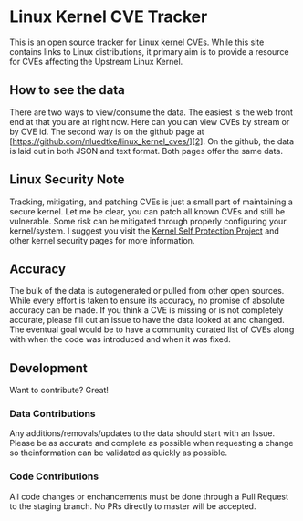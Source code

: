# Linux Kernel CVE Tracker

This is an open source tracker for Linux kernel CVEs. While this site contains links to Linux distributions, it primary aim is to provide a resource for CVEs affecting the Upstream Linux Kernel.

## How to see the data

There are two ways to view/consume the data. The easiest is the web
front end at that you are at right now.  Here can you can view CVEs by
stream or by CVE id.
The second way is on the github page at
[https://github.com/nluedtke/linux_kernel_cves/][2]. On the github,
the data is laid out in both JSON and text format. Both pages offer
the same data.

## Linux Security Note

Tracking, mitigating, and patching CVEs is just a small part of
maintaining a secure kernel. Let me be clear, you can patch all known
CVEs and still be vulnerable. Some risk can be mitigated through
properly configuring your kernel/system. I suggest you visit the
[Kernel Self Protection Project][1] and other kernel security pages
for more information.

## Accuracy

The bulk of the data is autogenerated or pulled from other open
sources. While every effort is taken to ensure its accuracy, no
promise of absolute accuracy can be made. If you think a CVE is
missing or is not completely accurate, please fill out an issue to
have the data looked at and changed. The eventual goal would be to
have a community curated list of CVEs along with when the code was
introduced and when it was fixed.

## Development

Want to contribute? Great!

### Data Contributions

Any additions/removals/updates to the data should start with an Issue.
Please be as accurate and complete as possible when requesting a
change so theinformation can be validated as quickly as possible.

### Code Contributions

All code changes or enchancements must be done through a Pull Request
to the staging branch. No PRs directly to master will be accepted.

[1]: https://kernsec.org/wiki/index.php/Kernel_Self_Protection_Project
[2]: https://github.com/nluedtke/linux_kernel_cves/